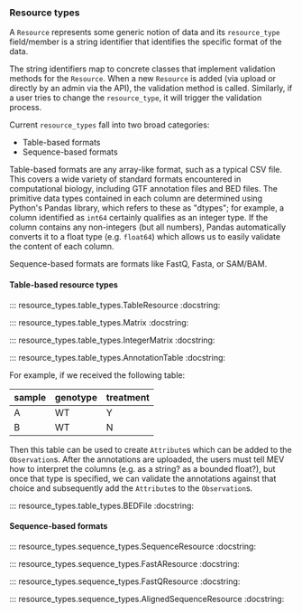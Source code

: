### Resource types

A `Resource` represents some generic notion of data and its `resource_type` field/member is a string identifier that identifies the specific format of the data.

The string identifiers map to concrete classes that implement validation methods for the `Resource`.  When a new `Resource` is added (via upload or directly by an admin via the API), the validation method is called.  Similarly, if a user tries to change the `resource_type`, it will trigger the validation process.

Current `resource_types` fall into two broad categories:

- Table-based formats
- Sequence-based formats

Table-based formats are any array-like format, such as a typical CSV file.  This covers a wide variety of standard formats encountered in computational biology, including GTF annotation files and BED files.  The primitive data types contained in each column are determined using Python's Pandas library, which refers to these as "dtypes"; for example, a column identified as `int64` certainly qualifies as an integer type.  If the column contains any non-integers (but all numbers), Pandas automatically converts it to a float type (e.g. `float64`) which allows us to easily validate the content of each column.  

Sequence-based formats are formats like FastQ, Fasta, or SAM/BAM. 

#### Table-based resource types

::: resource_types.table_types.TableResource
    :docstring:


::: resource_types.table_types.Matrix
    :docstring:


::: resource_types.table_types.IntegerMatrix
    :docstring:


::: resource_types.table_types.AnnotationTable
    :docstring:

For example, if we received the following table:

| sample | genotype | treatment |
|-|-|-|
| A | WT | Y |
| B | WT | N |

Then this table can be used to create `Attribute`s which can be added to
the `Observation`s.  After the annotations are uploaded, the users must tell MEV how to interpret the columns (e.g. as a string?  as a bounded float?), but once that type is specified, we can validate the annotations against that choice and subsequently add the `Attribute`s to the `Observation`s. 

::: resource_types.table_types.BEDFile
    :docstring:

#### Sequence-based formats

::: resource_types.sequence_types.SequenceResource
    :docstring:

::: resource_types.sequence_types.FastAResource
    :docstring:

::: resource_types.sequence_types.FastQResource
    :docstring:

::: resource_types.sequence_types.AlignedSequenceResource
    :docstring: